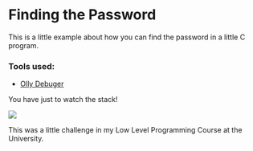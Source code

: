 # Finding the Password

This is a little example about how you can find the password in a little C program. 

### Tools used:
  * [Olly Debuger](http://www.ollydbg.de/)

You have just to watch the stack!

![](https://raw.githubusercontent.com/toborochi/Personal-Projects/master/Assembly/Stack%20Stat.png)

This was a little challenge in my Low Level Programming Course at the University.
